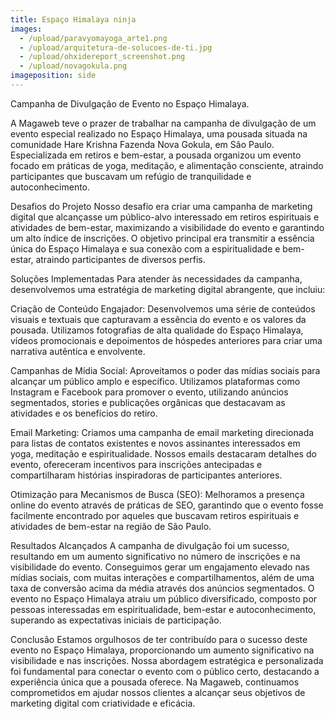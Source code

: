 ```yaml
---
title: Espaço Himalaya ninja
images:
  - /upload/paravyomayoga_arte1.png
  - /upload/arquitetura-de-solucoes-de-ti.jpg
  - /upload/ohxidereport_screenshot.png
  - /upload/novagokula.png
imageposition: side
---
```

Campanha de Divulgação de Evento no Espaço Himalaya.

A Magaweb teve o prazer de trabalhar na campanha de divulgação de um evento especial realizado no Espaço Himalaya, uma pousada situada na comunidade Hare Krishna Fazenda Nova Gokula, em São Paulo. Especializada em retiros e bem-estar, a pousada organizou um evento focado em práticas de yoga, meditação, e alimentação consciente, atraindo participantes que buscavam um refúgio de tranquilidade e autoconhecimento.

Desafios do Projeto
Nosso desafio era criar uma campanha de marketing digital que alcançasse um público-alvo interessado em retiros espirituais e atividades de bem-estar, maximizando a visibilidade do evento e garantindo um alto índice de inscrições. O objetivo principal era transmitir a essência única do Espaço Himalaya e sua conexão com a espiritualidade e bem-estar, atraindo participantes de diversos perfis.

Soluções Implementadas
Para atender às necessidades da campanha, desenvolvemos uma estratégia de marketing digital abrangente, que incluiu:

Criação de Conteúdo Engajador: Desenvolvemos uma série de conteúdos visuais e textuais que capturavam a essência do evento e os valores da pousada. Utilizamos fotografias de alta qualidade do Espaço Himalaya, vídeos promocionais e depoimentos de hóspedes anteriores para criar uma narrativa autêntica e envolvente.

Campanhas de Mídia Social: Aproveitamos o poder das mídias sociais para alcançar um público amplo e específico. Utilizamos plataformas como Instagram e Facebook para promover o evento, utilizando anúncios segmentados, stories e publicações orgânicas que destacavam as atividades e os benefícios do retiro.

Email Marketing: Criamos uma campanha de email marketing direcionada para listas de contatos existentes e novos assinantes interessados em yoga, meditação e espiritualidade. Nossos emails destacaram detalhes do evento, ofereceram incentivos para inscrições antecipadas e compartilharam histórias inspiradoras de participantes anteriores.

Otimização para Mecanismos de Busca (SEO): Melhoramos a presença online do evento através de práticas de SEO, garantindo que o evento fosse facilmente encontrado por aqueles que buscavam retiros espirituais e atividades de bem-estar na região de São Paulo.

Resultados Alcançados
A campanha de divulgação foi um sucesso, resultando em um aumento significativo no número de inscrições e na visibilidade do evento. Conseguimos gerar um engajamento elevado nas mídias sociais, com muitas interações e compartilhamentos, além de uma taxa de conversão acima da média através dos anúncios segmentados. O evento no Espaço Himalaya atraiu um público diversificado, composto por pessoas interessadas em espiritualidade, bem-estar e autoconhecimento, superando as expectativas iniciais de participação.

Conclusão
Estamos orgulhosos de ter contribuído para o sucesso deste evento no Espaço Himalaya, proporcionando um aumento significativo na visibilidade e nas inscrições. Nossa abordagem estratégica e personalizada foi fundamental para conectar o evento com o público certo, destacando a experiência única que a pousada oferece. Na Magaweb, continuamos comprometidos em ajudar nossos clientes a alcançar seus objetivos de marketing digital com criatividade e eficácia.